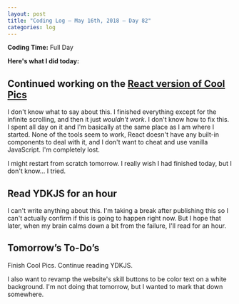 ```yaml
---
layout: post
title: "Coding Log — May 16th, 2018 — Day 82"
categories: log
---
```


**Coding Time:** Full Day

**Here's what I did today:**

## Continued working on the [React version of Cool Pics](http://github.com/rmorabia/coolpics/tree/react)

I don't know what to say about this. I finished everything except for the infinite scrolling, and then it just _wouldn't work_. I don't know how to fix this. I spent all day on it and I'm basically at the same place as I am where I started. None of the tools seem to work, React doesn't have any built-in components to deal with it, and I don't want to cheat and use vanilla JavaScript. I'm completely lost.

I might restart from scratch tomorrow. I really wish I had finished today, but I don't know... I tried.

## Read YDKJS for an hour

I can't write anything about this. I'm taking a break after publishing this so I can't actually confirm if this is going to happen right now. But I hope that later, when my brain calms down a bit from the failure, I'll read for an hour.

## Tomorrow’s To-Do’s

Finish Cool Pics. Continue reading YDKJS.

I also want to revamp the website's skill buttons to be color text on a white background. I'm not doing that tomorrow, but I wanted to mark that down somewhere.